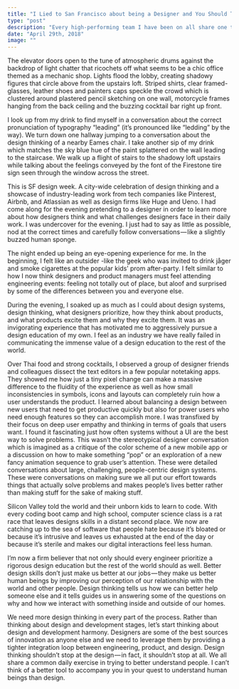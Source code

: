```yaml
---
title: "I Lied to San Francisco about being a Designer and You Should Too"
type: "post"
description: "Every high-performing team I have been on all share one thing in common: deep empathy."
date: "April 29th, 2018"
image: ""
---
```

The elevator doors open to the tune of atmospheric drums against the backdrop of light chatter that ricochets off what seems to be a chic office themed as a mechanic shop. Lights flood the lobby, creating shadowy figures that circle above from the upstairs loft. Striped shirts, clear framed-glasses, leather shoes and painters caps speckle the crowd which is clustered around plastered pencil sketching on one wall, motorcycle frames hanging from the back ceiling and the buzzing cocktail bar right up front.

I look up from my drink to find myself in a conversation about the correct pronunciation of typography “leading” (it’s pronounced like “ledding” by the way). We turn down one hallway jumping to a conversation about the design thinking of a nearby Eames chair. I take another sip of my drink which matches the sky blue hue of the paint splattered on the wall leading to the staircase. We walk up a flight of stairs to the shadowy loft upstairs while talking about the feelings conveyed by the font of the Firestone tire sign seen through the window across the street.

This is SF design week. A city-wide celebration of design thinking and a showcase of industry-leading work from tech companies like Pinterest, Airbnb, and Atlassian as well as design firms like Huge and Ueno. I had come along for the evening pretending to a designer in order to learn more about how designers think and what challenges designers face in their daily work. I was undercover for the evening. I just had to say as little as possible, nod at the correct times and carefully follow conversations — like a slightly buzzed human sponge.

The night ended up being an eye-opening experience for me. In the beginning, I felt like an outsider -like the geek who was invited to drink jåger and smoke cigarettes at the popular kids’ prom after-party. I felt similar to how I now think designers and product managers must feel attending engineering events: feeling not totally out of place, but aloof and surprised by some of the differences between you and everyone else.

During the evening, I soaked up as much as I could about design systems, design thinking, what designers prioritize, how they think about products, and what products excite them and why they excite them. It was an invigorating experience that has motivated me to aggressively pursue a design education of my own. I feel as an industry we have really failed in communicating the immense value of a design education to the rest of the world.

Over Thai food and strong cocktails, I observed a group of designer friends and colleagues dissect the text editors in a few popular notetaking apps. They showed me how just a tiny pixel change can make a massive difference to the fluidity of the experience as well as how small inconsistencies in symbols, icons and layouts can completely ruin how a user understands the product. I learned about balancing a design between new users that need to get productive quickly but also for power users who need enough features so they can accomplish more. I was transfixed by their focus on deep user empathy and thinking in terms of goals that users want. I found it fascinating just how often systems without a UI are the best way to solve problems. This wasn’t the stereotypical designer conversation which is imagined as a critique of the color scheme of a new mobile app or a discussion on how to make something “pop” or an exploration of a new fancy animation sequence to grab user’s attention. These were detailed conversations about large, challenging, people-centric design systems. These were conversations on making sure we all put our effort towards things that actually solve problems and makes people’s lives better rather than making stuff for the sake of making stuff.

Silicon Valley told the world and their unborn kids to learn to code. With every coding boot camp and high school, computer science class is a rat race that leaves designs skills in a distant second place. We now are catching up to the sea of software that people hate because it’s bloated or because it’s intrusive and leaves us exhausted at the end of the day or because it’s sterile and makes our digital interactions feel less human.

I’m now a firm believer that not only should every engineer prioritize a rigorous design education but the rest of the world should as well. Better design skills don’t just make us better at our jobs — they make us better human beings by improving our perception of our relationship with the world and other people. Design thinking tells us how we can better help someone else and it tells guides us in answering some of the questions on why and how we interact with something inside and outside of our homes.

We need more design thinking in every part of the process. Rather than thinking about design and development stages, let’s start thinking about design and development harmony. Designers are some of the best sources of innovation as anyone else and we need to leverage them by providing a tighter integration loop between engineering, product, and design. Design thinking shouldn’t stop at the design — in fact, it shouldn’t stop at all. We all share a common daily exercise in trying to better understand people. I can’t think of a better tool to accompany you in your quest to understand human beings than design.